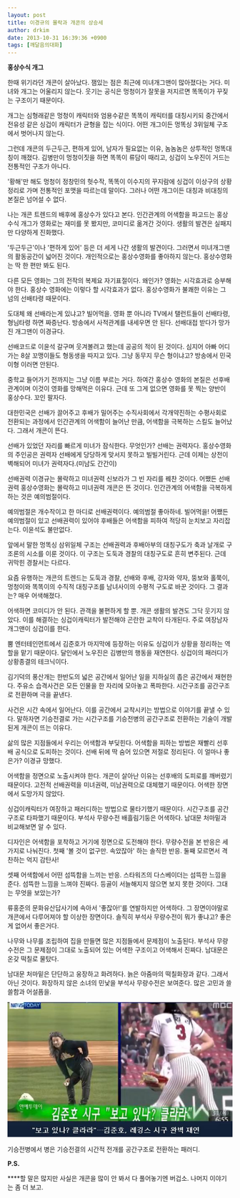 ```yaml
---
layout: post
title: 이경규의 몰락과 개콘의 상승세
author: drkim
date: 2013-10-31 16:39:36 +0900
tags: [깨달음의대화]
---
```

  


**홍상수식 개그**

  


한때 위기라던 개콘이 살아났다. 잼있는 점은 최근에 미녀개그맨이 많아졌다는 거다. 미녀와 개그는 어울리지 않는다. 웃기는 공식은 멍청이가 잘못을 저지르면 똑똑이가 꾸짖는 구조이기 때문이다. 

  


개그는 심형래같은 멍청이 캐릭터와 엄용수같은 똑똑이 캐릭터를 대칭시키되 중간에서 전유성 같은 싱겁이 캐릭터가 균형을 잡는 식이다. 어떤 개그이든 멍똑싱 3위일체 구조에서 벗어나지 않는다. 

  


그런데 개콘의 두근두근, 편하게 있어, 남자가 필요없는 이유, 놈놈놈은 상투적인 멍똑대칭이 깨졌다. 김병만이 멍청이짓을 하면 똑똑이 류담이 때리고, 싱겁이 노우진이 거드는 전통적인 구조가 아니다. 

  


'황해'만 해도 멍청이 정창민의 헛수작, 똑똑이 이수지의 꾸지람에 싱겁이 이상구의 상황정리로 가며 전통적인 포맷을 따르는데 말이다. 그러나 어떤 개그이든 대칭과 비대칭의 본질은 넘어설 수 없다. 

  


나는 개콘 트렌드의 배후에 홍상수가 있다고 본다. 인간관계의 어색함을 파고드는 홍상수식 개그가 영화로는 재미를 못 봤지만, 코미디로 옮겨간 것이다. 생활의 발견은 실패지만 다양하게 진화했다.

  


'두근두근'이나 '편하게 있어' 등은 더 세게 나간 생활의 발견이다. 그러면서 미녀개그맨의 활동공간이 넓어진 것이다. 개인적으로는 홍상수영화를 좋아하지 않는다. 홍상수영화는 딱 한 편만 봐도 된다. 

  


다른 모든 영화는 그의 전작의 복제요 자기표절이다. 왜인가? 영화는 시각효과로 승부해야 한다. 홍상수 영화에는 이렇다 할 시각효과가 없다. 홍상수영화가 불쾌한 이유는 그 넘의 선배타령 때문이다. 

  


도대체 왜 선배라는게 있냐고? 빌어먹을. 영화 뿐 아니라 TV에서 탤런트들이 선배타령, 형님타령 하면 짜증난다. 방송에서 사적관계를 내세우면 안 된다. 선배대접 받다가 망가진 개그맨이 이경규다.

  


선배코드로 이윤석 갈구며 웃겨볼려고 했는데 공공의 적이 된 것이다. 심지어 아빠 어디가는 8살 꼬맹이들도 형동생을 따지고 있다. 그냥 동무지 무슨 형이냐고? 방송에서 민국이형 이러면 안된다. 

  


중학교 들어가기 전까지는 그냥 이름 부르는 거다. 하여간 홍상수 영화의 본질은 선후배관계이며 이것이 영화를 망해먹은 이유다. 근데 또 그게 없으면 영화를 못 찍는 양반이 홍상수다. 꼬인 팔자다.

  


대한민국은 선배가 끌어주고 후배가 밀어주는 수직사회에서 각개약진하는 수평사회로 전환되는 과정에서 인간관계의 어색함이 늘어난 만큼, 어색함을 극복하는 스킬도 늘어났다. 그래서 개콘이 뜬다.

  


선배가 있었던 자리를 빠르게 미녀가 잠식한다. 무엇인가? 선배는 권력자다. 홍상수영화의 주인공은 권력자 선배에게 당당하게 맞서지 못하고 빌빌거린다. 근데 이제는 상전이 벽해되어 미녀가 권력자다.(미남도 간간이)

  


선배권력 이경규는 몰락하고 미녀권력 신보라가 그 빈 자리를 꿰찬 것이다. 어쨌든 선배권력 홍상수영화는 몰락하고 미녀권력 개콘은 뜬 것이다. 인간관계의 어색함을 극복하게 하는 것은 예의범절이다. 

  


예의범절은 개수작이고 한 마디로 선배권력이다. 예의범절 좋아하네. 빌어먹을! 어쨌든 예의범절이 있고 선배권력이 있어야 후배들은 어색함을 피하여 적당히 눈치보고 자리잡는다. 이윤석도 불만없다. 

  


앞에서 말한 멍똑싱 삼위일체 구조는 선배권력과 후배아부의 대칭구도가 축과 날개로 구조론의 시소를 이룬 것이다. 이 구조는 도둑과 경찰의 대칭구도로 흔히 변주된다. 근데 귀막힌 경찰서는 다르다. 

  


요즘 유행하는 개콘의 트렌드는 도둑과 경찰, 선배와 후배, 강자와 약자, 뚱보와 홀쭉이, 멍청이와 똑똑이의 수직적 대칭구조를 남녀사이의 수평적 구도로 바꾼 것이다. 그 결과는? 매우 어색해졌다. 

  


어색하면 코미디가 안 된다. 관객을 불편하게 할 뿐. 개콘 생활의 발견도 그닥 웃기지 않았다. 이를 해결하는 싱겁이캐릭터가 발전해야 곤란한 교착이 타개된다. 주로 여장남자 개그맨이 싱겁이를 한다. 

  


뿜 엔터테인먼트에서 김준호가 마지막에 등장하는 이유도 싱겁이가 상황을 정리하는 역할을 맡기 때문이다. 달인에서 노우진은 김병만의 행동을 재연한다. 싱겁이의 패러디가 상황종결의 테크닉이다. 

  


김기덕의 풍산개는 한반도의 넓은 공간에서 일어난 일을 지하실의 좁은 공간에서 재현한다. 주유소 습격사건은 모든 인물을 한 자리에 모아놓고 폭파한다. 시간구조를 공간구조로 전환하며 극을 끝낸다.

  


사건은 시간 속에서 일어난다. 이를 공간에서 교착시키는 방법으로 이야기를 끝낼 수 있다. 말하자면 기승전결로 가는 시간구조를 기승전병의 공간구조로 전환하는 기술이 개발된게 개콘이 뜨는 이유다. 

  


삶의 많은 지점들에서 우리는 어색함과 부딪힌다. 어색함을 피하는 방법은 재빨리 선후배 공식으로 도피하는 것이다. 선배 뒤에 딱 숨어 있으면 저절로 정리된다. 이 얼마나 좋은가? 이경규 망했다.

  


어색함을 정면으로 노출시켜야 한다. 개콘이 살아난 이유는 선후배의 도피로를 깨버렸기 때문이다. 고전적 선배권력을 미녀권력, 미남권력으로 대체했기 때문이다. 어색한 장면에서 도망가지 않았다. 

  


싱겁이캐릭터가 여장하고 패러디하는 방법으로 물타기했기 때문이다. 시간구조를 공간구조로 타파했기 때문이다. 부석사 무량수전 배흘림기둥은 어색하다. 남대문 처마밑과 비교해보면 알 수 있다.

  


디자인은 어색함을 포착하고 거기에 정면으로 도전해야 한다. 무량수전을 본 반응은 세가지로 나눠진다. 첫째 '볼 것이 없구만. 속았잖아' 하는 솔직한 반응. 둘째 모르면서 격찬하는 억지 감탄사! 

  


셋째 어색함에서 어떤 섬뜩함을 느끼는 반응. 스타워즈의 다스베이더는 섬뜩한 느낌을 준다. 섬뜩한 느낌을 느껴야 진짜다. 등골이 서늘해지지 않으면 보지 못한 것이다. 그대는 무엇을 보았는가?

  


류홍준의 문화유산답사기에 속아서 '좋잖아!'를 연발하지만 어색하다. 그 장면이야말로 개콘에서 다루어져야 할 이상한 장면이다. 솔직히 부석사 무량수전이 뭐가 좋냐고? 좋은게 없어서 좋은거다. 

  


나무와 나무를 조립하여 집을 만들면 많은 지점들에서 문제점이 노출된다. 부석사 무량수전은 그 문제점이 그대로 노출되어 있는 어색한 구조이고 어색해서 진짜다. 남대문은 온갖 떡칠로 물탔다.

  


남대문 처마밑은 단단하고 웅장하고 화려하다. 늙은 아줌마의 떡칠화장과 같다. 그래서 아닌 것이다. 화장하지 않은 소녀의 민낯을 부석사 무량수전은 보여준다. 많은 고민과 쓸쓸함과 어설픔을. 

  



 ![](/files/attach/images/198/578/404/12345.JPG) 

  


기승전병에서 병은 기승전결의 시간적 전개를 공간구조로 전환하는 패러디.

  


  


  **P.S.**

 ****할 말은 많지만 사실은 개콘을 많이 안 봐서 다 풀어놓기엔 버겁소. 나머지 이야기는 좀 더 보고.